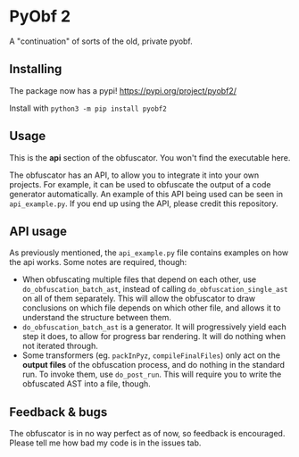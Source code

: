 # PyObf 2

A "continuation" of sorts of the old, private pyobf.

## Installing
The package now has a pypi! https://pypi.org/project/pyobf2/

Install with `python3 -m pip install pyobf2`

## Usage

This is the **api** section of the obfuscator. You won't find the executable here.

The obfuscator has an API, to allow you to integrate it into your own projects. For example, it can be used to obfuscate the output of a code generator automatically. An example of this API being used can be seen in `api_example.py`. If you end up using the API, please credit this repository.

## API usage
As previously mentioned, the `api_example.py` file contains examples on how the api works. Some notes are required, though:
- When obfuscating multiple files that depend on each other, use `do_obfuscation_batch_ast`, instead of calling `do_obfuscation_single_ast` on all of them separately. This will allow the obfuscator to draw conclusions on which file depends on which other file, and allows it to understand the structure between them.
- `do_obfuscation_batch_ast` is a generator. It will progressively yield each step it does, to allow for progress bar rendering. It will do nothing when not iterated through.
- Some transformers (eg. `packInPyz`, `compileFinalFiles`) only act on the **output files** of the obfuscation process, and do nothing in the standard run. To invoke them, use `do_post_run`. This will require you to write the obfuscated AST into a file, though.

## Feedback & bugs

The obfuscator is in no way perfect as of now, so feedback is encouraged. Please tell me how bad my code is in the
issues tab.